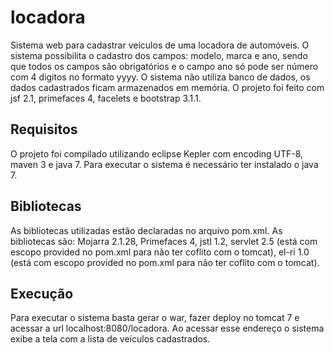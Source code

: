 locadora
========

Sistema web para cadastrar veículos de uma locadora de automóveis. O sistema possibilita o cadastro dos campos: modelo, 
marca e ano, sendo que todos os campos são obrigatórios e o campo ano só pode ser número com 4 digitos no formato yyyy. 
O sistema não utiliza banco de dados, os dados cadastrados ficam armazenados em memória. O projeto foi feito com jsf 2.1,
primefaces 4, facelets e bootstrap 3.1.1.

Requisitos
----------

O projeto foi compilado utilizando eclipse Kepler com encoding UTF-8, maven 3 e java 7. Para executar o sistema é necessário 
ter instalado o java 7.

Bibliotecas
-----------

As bibliotecas utilizadas estão declaradas no arquivo pom.xml. As bibliotecas são: Mojarra 2.1.28, Primefaces 4, jstl 1.2, 
servlet 2.5 (está com escopo provided no pom.xml para não ter coflito com o tomcat), el-ri 1.0 (está com escopo provided 
no pom.xml para não ter coflito com o tomcat).

Execução
--------

Para executar o sistema basta gerar o war, fazer deploy no tomcat 7 e acessar a url localhost:8080/locadora. Ao acessar
esse endereço o sistema exibe a tela com a lista de veículos cadastrados. 

